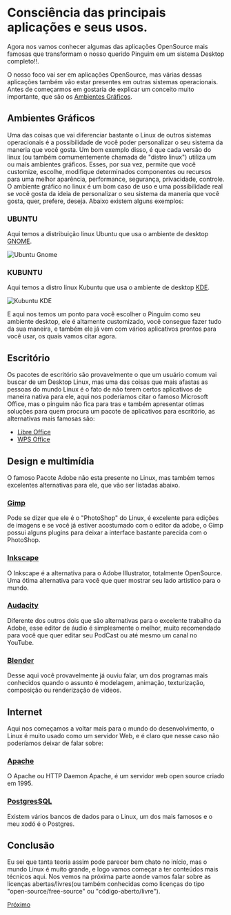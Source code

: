 # Consciência das principais aplicações e seus usos.

Agora nos vamos conhecer algumas das aplicações OpenSource mais famosas que transformam o nosso querido Pinguim em um sistema Desktop completo!!. 

O nosso foco vai ser em aplicações OpenSource, mas várias dessas aplicações também vão estar presentes em outras sistemas operacionais. Antes de começarmos em gostaria de explicar um conceito muito importante, que são os [Ambientes Gráficos](https://pt.wikipedia.org/wiki/Ambiente_de_desktop).

## Ambientes Gráficos

Uma das coisas que vai diferenciar bastante o Linux de outros sistemas operacionais é a possibilidade de você poder personalizar o seu sistema da maneria que você gosta. Um bom exemplo disso, é que cada versão do linux (ou também comumentemente chamada de "distro linux") utiliza um ou mais ambientes gráficos. Esses, por sua vez, permite que você customize, escolhe, modifique determinados componentes ou recursos para uma melhor aparência, performance, segurança, privacidade, controle. O ambiente gráfico no linux é um bom caso de uso e uma possibilidade real se você gosta da ideia de personalizar o seu sistema da maneria que você gosta, quer, prefere, deseja. Abaixo existem alguns exemplos:

### UBUNTU
Aqui temos a distribuição linux Ubuntu que usa o ambiente de desktop [GNOME](https://pt.wikipedia.org/wiki/GNOME).

![Ubuntu Gnome](https://upload.wikimedia.org/wikipedia/commons/7/72/Ubuntu-19.10-cat.png)

### KUBUNTU
Aqui temos a distro linux Kubuntu que usa o ambiente de desktop [KDE](https://pt.wikipedia.org/wiki/KDE).

![Kubuntu KDE](https://www.edivaldobrito.com.br/wp-content/uploads/2019/04/kubuntu-1904-lancado.jpg?ezimgfmt=ng:webp/ngcb2)


E aqui nos temos um ponto para você escolher o Pinguim como seu ambiente desktop, ele é altamente customizado, você consegue fazer tudo da sua maneira, e também ele já vem com vários aplicativos prontos para você usar, os quais vamos citar agora.

## Escritório 

Os pacotes de escritório são provavelmente o que um usuário comum vai buscar de um Desktop Linux, mas uma das coisas que mais afastas as pessoas do mundo Linux é o fato de não terem certos aplicativos de maneira nativa para ele, aqui nos poderíamos citar o famoso Microsoft Office, mas o pinguim não fica para tras e também apresentar otimas soluções para quem procura um pacote de aplicativos para escritório, as alternativas mais famosas são:

* [Libre Office](https://pt-br.libreoffice.org/)
* [WPS Office](https://www.wps.com/pt-BR/)

## Design e multimídia

O famoso Pacote Adobe não esta presente no Linux, mas também temos excelentes alternativas para ele, que vão ser listadas abaixo.

### [Gimp](https://www.gimp.org/)

Pode se dizer que ele é o "PhotoShop" do Linux, é excelente para edições de imagens e se você já estiver acostumado com o editor da adobe, o Gimp possui alguns plugins para deixar a interface bastante parecida com o PhotoShop.

### [Inkscape](https://inkscape.org/pt-br/)

O Inkscape é a alternativa para o Adobe Illustrator, totalmente OpenSource. Uma ótima alternativa para você que quer mostrar seu lado artistico para o mundo.

### [Audacity](https://www.audacityteam.org/)

Diferente dos outros dois que são alternativas para o excelente trabalho da Adobe, esse editor de áudio é simplesmente o melhor, muito recomendado para você que quer editar seu PodCast ou até mesmo um canal no YouTube.

### [Blender](https://www.blender.org/)

Desse aqui você provavelmente já ouviu falar, um dos programas mais conhecidos quando o assunto é modelagem, animação, texturização, composição ou renderização de vídeos.

## Internet

Aqui nos começamos a voltar mais para o mundo do desenvolvimento, o Linux é muito usado como um servidor Web, e é claro que nesse caso não poderíamos deixar de falar sobre:

### [Apache](https://www.apache.org/)

O Apache ou HTTP Daemon Apache, é um servidor web open source criado em 1995.

### [PostgresSQL](https://www.postgresql.org/)

Existem vários bancos de dados para o Linux, um dos mais famosos e o meu xodó é o Postgres.

## Conclusão

Eu sei que tanta teoria assim pode parecer bem chato no início, mas o mundo Linux é muito grande, e logo vamos começar a ter conteúdos mais técnicos aqui. Nos vemos na próxima parte aonde vamos falar sobre as licenças abertas/livres(ou também conhecidas como licenças do tipo "open-source/free-source" ou "código-aberto/livre").

[Próximo](./3-Licenças.md)

